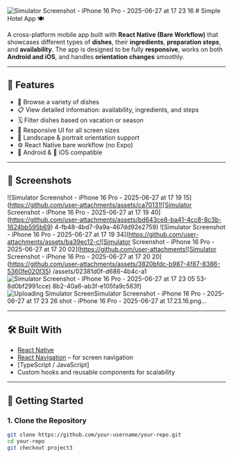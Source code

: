 ![Simulator Screenshot - iPhone 16 Pro - 2025-06-27 at 17 23 16](https://github.com/user-attachments/assets/d6631bc5-f844-4f9f-9aa3-516c917dc9e7) # Simple Hotel App 🍽️

A cross-platform mobile app built with **React Native (Bare Workflow)** that showcases different types of **dishes**, their **ingredients**, **preparation steps**, and **availability**. The app is designed to be fully **responsive**, works on both **Android and iOS**, and handles **orientation changes** smoothly.

---

## 🌟 Features

- 🍛 Browse a variety of dishes
- 📋 View detailed information: availability, ingredients, and steps
- 🗓️ Filter dishes based on vacation or season
- 📱 Responsive UI for all screen sizes
- 🔄 Landscape & portrait orientation support
- ⚙️ React Native bare workflow (no Expo)
- 🤖 Android & 🍏 iOS compatible

---

## 📱 Screenshots
![Simulator Screenshot - iPhone 16 Pro - 2025-06-27 at 17 19 15](https://github.com/user-attachments/assets/ca70131![Simulator Screenshot - iPhone 16 Pro - 2025-06-27 at 17 19 40](https://github.com/user-attachments/assets/bd643ce8-ba41-4cc8-8c3b-1624bb595b69)
4-fb48-4bd7-9a9a-467dd92e2759)
![Simulator Screenshot - iPhone 16 Pro - 2025-06-27 at 17 19 34](https://github.com/user-attachments/assets/ba39ec12-c![Simulator Screenshot - iPhone 16 Pro - 2025-06-27 at 17 20 02](https://github.com/user-attachments![Simulator Screenshot - iPhone 16 Pro - 2025-06-27 at 17 20 20](https://github.com/user-attachments/assets/3820bfdc-b987-4f87-8386-5360fe020f35)
/assets/02381d0f-d686-4b4c-a1![Simulator Screenshot - iPhone 16 Pro - 2025-06-27 at 17 23 05](https://github.com/user-attachments/assets/565caeab-2dd8-4e62-a199-a51a30fc7700)
53-8d0bf2991cce)
8b2-40a6-ab3f-e105fa9c563f)
![Uploading Simulator Screen![Simulator Screenshot - iPhone 16 Pro - 2025-06-27 at 17 23 26](https://github.com/user-attachments/assets/1b67c221-2d27-44b7-a64e-752b99168d8a)
shot - iPhone 16 Pro - 2025-06-27 at 17.23.16.png…]()

 
---

## 🛠️ Built With

- [React Native](https://reactnative.dev/)
- [React Navigation](https://reactnavigation.org/) – for screen navigation
- [TypeScript / JavaScript] 
- Custom hooks and reusable components for scalability

---

## 🚀 Getting Started

### 1. Clone the Repository

```bash
git clone https://github.com/your-username/your-repo.git
cd your-repo
git checkout project3
